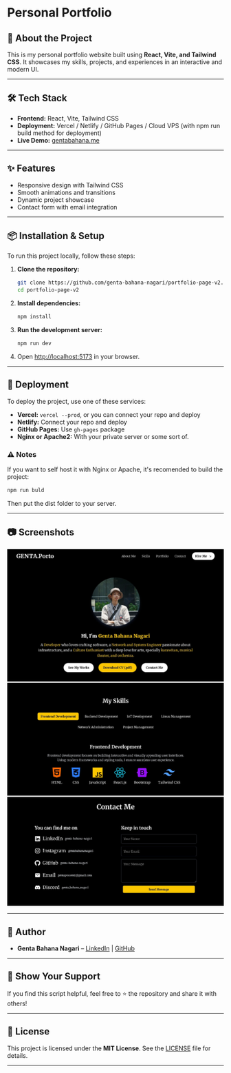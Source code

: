 # Personal Portfolio

## 🚀 About the Project
This is my personal portfolio website built using **React, Vite, and Tailwind CSS**. It showcases my skills, projects, and experiences in an interactive and modern UI.

---

## 🛠️ Tech Stack
- **Frontend:** React, Vite, Tailwind CSS
- **Deployment:** Vercel / Netlify / GitHub Pages / Cloud VPS (with npm run build method for deployment)
- **Live Demo:** [gentabahana.me](https://gentabahana.me/)

---

## ✨ Features
- Responsive design with Tailwind CSS
- Smooth animations and transitions
- Dynamic project showcase
- Contact form with email integration

---

## 📦 Installation & Setup

To run this project locally, follow these steps:

1. **Clone the repository:**
   ```sh
   git clone https://github.com/genta-bahana-nagari/portfolio-page-v2.git
   cd portfolio-page-v2
   ```

2. **Install dependencies:**
   ```sh
   npm install
   ```

3. **Run the development server:**
   ```sh
   npm run dev
   ```

4. Open [http://localhost:5173](http://localhost:5173) in your browser.

---

## 🚀 Deployment

To deploy the project, use one of these services:

- **Vercel:** `vercel --prod`, or you can connect your repo and deploy
- **Netlify:** Connect your repo and deploy
- **GitHub Pages:** Use `gh-pages` package
- **Nginx or Apache2:** With your private server or some sort of.

### ⚠️ Notes
If you want to self host it with Nginx or Apache, it's recomended to build the project:
   ```sh
   npm run buld
   ```
Then put the dist folder to your server.

---

## 📷 Screenshots

![Home Page](./screenshot_1.jpeg)  
![Projects Section](./screenshot_2.jpeg)  
![Contact Section](./screenshot_3.jpeg)

---

## 👤 Author
- **Genta Bahana Nagari** – [LinkedIn](https://www.linkedin.com/in/genta-bahana-nagari/) | [GitHub](https://github.com/genta-bahana-nagari)

---

## 🌟 Show Your Support
If you find this script helpful, feel free to ⭐ the repository and share it with others!

---

## 📜 License
This project is licensed under the **MIT License**. See the [LICENSE](LICENSE) file for details.

---
